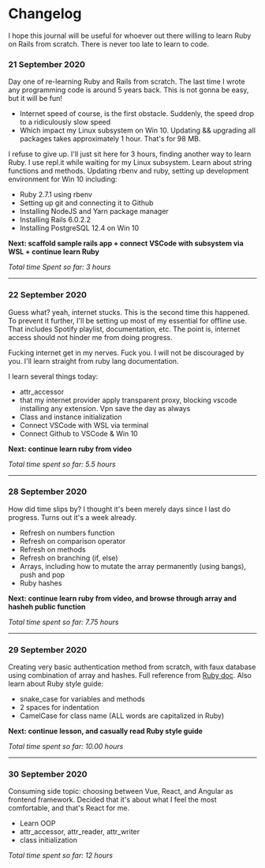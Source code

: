 # Changelog
I hope this journal will be useful for whoever out there willing to learn Ruby on Rails from scratch. There is never too late to learn to code.

### 21 September 2020
Day one of re-learning Ruby and Rails from scratch. The last time I wrote any programming code is around 5 years back. This is not gonna be easy, but it will be fun!

- Internet speed of course, is the first obstacle. Suddenly, the speed drop to a ridiculously slow speed
- Which impact my Linux subsystem on Win 10. Updating && upgrading all packages takes approximately 1 hour. That's for 98 MB.

I refuse to give up. I'll just sit here for 3 hours, finding another way to learn Ruby.
I use repl.it while waiting for my Linux subsystem. Learn about string functions and methods. Updating rbenv and ruby, setting up development environment for Win 10 including:
- Ruby 2.7.1 using rbenv
- Setting up git and connecting it to Github
- Installing NodeJS and Yarn package manager
- Installing Rails 6.0.2.2
- Installing PostgreSQL 12.4 on Win 10

**Next: scaffold sample rails app + connect VSCode with subsystem via WSL + continue learn Ruby**

*Total time Spent so far: 3 hours*

--- 

### 22 September 2020
Guess what? yeah, internet stucks. This is the second time this happened. To prevent it further, I'll be setting up most of my essential for offline use. That includes Spotify playlist, documentation, etc. The point is, internet access should not hinder me from doing progress.

Fucking internet get in my nerves. Fuck you. I will not be discouraged by you. I'll learn straight from ruby lang documentation.

I learn several things today:
- attr_accessor
- that my internet provider apply transparent proxy, blocking vscode installing any extension. Vpn save the day as always
- Class and instance initialization
- Connect VSCode with WSL via terminal
- Connect Github to VSCode & Win 10

**Next: continue learn ruby from video**

*Total time spent so far: 5.5 hours*

---

### 28 September 2020
How did time slips by? I thought it's been merely days since I last do progress. Turns out it's a week already.

- Refresh on numbers function
- Refresh on comparison operator
- Refresh on methods
- Refresh on branching (if, else)
- Arrays, including how to mutate the array permanently (using bangs), push and pop
- Ruby hashes

**Next: continue learn ruby from video, and browse through array and hasheh public function**

*Total time spent so far: 7.75 hours*

---

### 29 September 2020
Creating very basic authentication method from scratch, with faux database using combination of array and hashes. Full reference from [Ruby doc](https://ruby-doc.org/).
Also learn about Ruby style guide:
- snake_case for variables and methods
- 2 spaces for indentation
- CamelCase for class name (ALL words are capitalized in Ruby)

**Next: continue lesson, and casually read Ruby style guide**

*Total time spent so far: 10.00 hours*

---

### 30 September 2020
Consuming side topic: choosing between Vue, React, and Angular as frontend framework. Decided that it's about what I feel the most comfortable, and that's React for me.
- Learn OOP
- attr_accessor, attr_reader, attr_writer
- class initialization

*Total time spent so far: 12 hours*